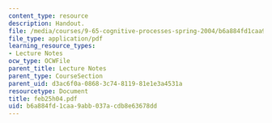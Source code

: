 ```yaml
---
content_type: resource
description: Handout.
file: /media/courses/9-65-cognitive-processes-spring-2004/b6a884fd1caa9abb037acdb8e63678dd_feb25h04.pdf
file_type: application/pdf
learning_resource_types:
- Lecture Notes
ocw_type: OCWFile
parent_title: Lecture Notes
parent_type: CourseSection
parent_uid: d3ac6f0a-0868-3c74-8119-81e1e3a4531a
resourcetype: Document
title: feb25h04.pdf
uid: b6a884fd-1caa-9abb-037a-cdb8e63678dd
---
```

